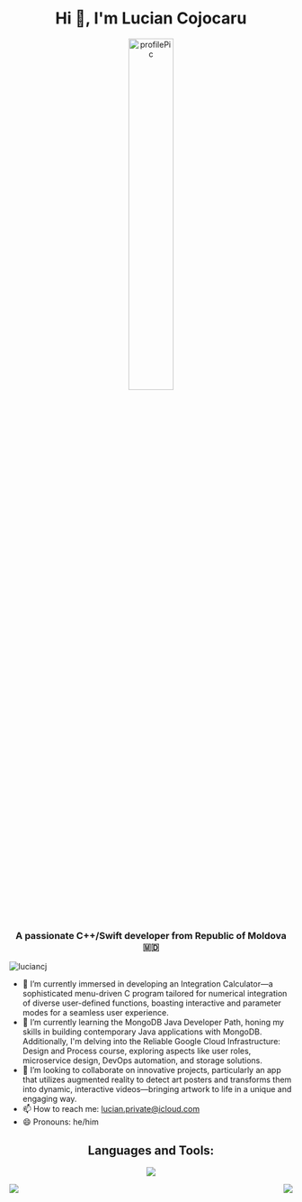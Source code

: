 <h1 align="center">Hi 👋, I'm Lucian Cojocaru</h1>
<p align="center"> <img style="width: 40%;" src="https://github.com/luciancj/luciancj/assets/72004477/5c1a7cba-b97b-4e0e-8284-d9deeac995a5" alt="profilePic" /> </p>
<h3 align="center">A passionate C++/Swift developer from Republic of Moldova 🇲🇩 </h3>
<p align="left"> <img src="https://komarev.com/ghpvc/?username=luciancj&label=Profile%20views&color=0e75b6&style=flat" alt="luciancj" /> </p>
<ul>
  <li>🔭 I’m currently immersed in developing an Integration Calculator—a sophisticated menu-driven C program tailored for numerical integration of diverse user-defined functions, boasting interactive and parameter modes for a seamless user experience.</li>
  <li>🌱 I’m currently learning the MongoDB Java Developer Path, honing my skills in building contemporary Java applications with MongoDB. Additionally, I'm delving into the Reliable Google Cloud Infrastructure: Design and Process course, exploring aspects like user roles, microservice design, DevOps automation, and storage solutions.</li>
  <li>👯 I’m looking to collaborate on innovative projects, particularly an app that utilizes augmented reality to detect art posters and transforms them into dynamic, interactive videos—bringing artwork to life in a unique and engaging way.</li>
  <li>📫 How to reach me: <a href="mailto:lucian.private@icloud.com">lucian.private@icloud.com</a></li>
  <li>😄 Pronouns: he/him</li>
</ul>
<h2 align="center">Languages and Tools:</h2>
<p align="center">
  <a href="https://skillicons.dev">
    <img src="https://skillicons.dev/icons?i=githubactions,latex,arduino,cmake,swift,html,ai,gcp,cpp,c,python,mysql,r" />
  </a>
</p>
<div style="display: flex; justify-content: space-between;">
    <picture>
      <source
        style="width: 50%;"
        srcset="https://github-readme-stats.vercel.app/api?username=luciancj&show_icons=true&theme=dark"
        media="(prefers-color-scheme: dark)"
      />
      <source
        style="width: 50%;"
        srcset="https://github-readme-stats.vercel.app/api?username=luciancj&show_icons=true&theme=light"
        media="(prefers-color-scheme: light), (prefers-color-scheme: no-preference)"
      />
      <img src="https://github-readme-stats.vercel.app/api?username=lucian&show_icons=true"/>
    </picture>
  &nbsp;&nbsp;&nbsp;&nbsp;
  <picture>
      <source
        style="width: 50%;"
        srcset="https://github-readme-stats.vercel.app/api/top-langs/?username=luciancj&layout=compact&show_icons=true&theme=dark"
        media="(prefers-color-scheme: dark)"
      />
      <source
        style="width: 50%;"
        srcset="https://github-readme-stats.vercel.app/api/top-langs/?username=luciancj&layout=compact&show_icons=true&theme=light"
        media="(prefers-color-scheme: light), (prefers-color-scheme: no-preference)"
      />
      <img src="https://github-readme-stats.vercel.app/api?username=lucian&show_icons=true"/>
    </picture>

</div>
